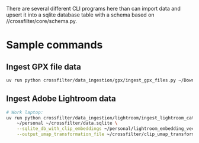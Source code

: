 There are several different CLI programs here than can import data and upsert it into a sqlite database table
with a schema based on //crossfilter/core/schema.py.

# Sample commands

## Ingest GPX file data
```sh
uv run python crossfilter/data_ingestion/gpx/ingest_gpx_files.py ~/Downloads ~/crossfilter/data.sqlite
```

## Ingest Adobe Lightroom data
```sh
# Work laptop:
uv run python crossfilter/data_ingestion/lightroom/ingest_lightroom_catalogs.py \
    ~/personal ~/crossfilter/data.sqlite \
    --sqlite_db_with_clip_embeddings ~/personal/lightroom_embedding_vectors.sqlite \
    --output_umap_transformation_file ~/crossfilter/clip_umap_transformation.pickle

```
